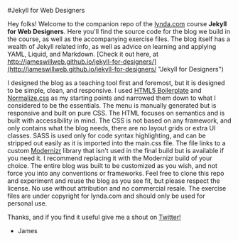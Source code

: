 #Jekyll for Web Designers

Hey folks! Welcome to the companion repo of the [lynda.com](http://www.lynda.com) course **Jekyll for Web Designers**. Here you'll find the source code for the blog we build in the course, as well as the accompanying exercise files. The blog itself has a wealth of Jekyll related info, as well as advice on learning and applying YAML, Liquid, and Markdown. [Check it out here, at http://jameswillweb.github.io/jekyll-for-designers/](http://jameswillweb.github.io/jekyll-for-designers/ "Jekyll for Designers")

I designed the blog as a teaching tool first and foremost, but it is designed to be simple, clean, and responsive. I used [HTML5 Boilerplate](https://html5boilerplate.com/ "html5 boilerplate") and [Normalize.css](http://necolas.github.io/normalize.css/ "normalize.css") as my starting points and narrowed them down to what I considered to be the essentials. The menu is manually generated but is responsive and built on pure CSS. The HTML focuses on semantics and is built with accessibility in mind. The CSS is not based on any framework, and only contains what the blog needs, there are no layout grids or extra UI classes. SASS is used only for code syntax highlighting, and can be stripped out easily as it is imported into the main.css file. The file links to a custom [Modernizr](http://modernizr.com/ "modernizr") library that isn't used in the final build but is available if you need it. I recommend replacing it with the Modernizr build of your choice. The entire blog was built to be customized as you wish, and not force you into any conventions or frameworks. Feel free to clone this repo and experiment and reuse the blog as you see fit, but please respect the license. No use without attribution and no commercial resale. The exercise files are under copyright for lynda.com and should only be used for personal use.

Thanks, and if you find it useful give me a shout on [Twitter!](http://www.twitter.com/jameswillweb "my twitter profile")

- James
